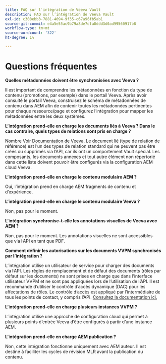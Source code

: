 ```yaml
---
title: FAQ sur l’intégration de Veeva Vault
description: FAQ sur l’intégration de Veeva Vault
exl-id: c308ebb3-7881-4094-9f35-c67a96fb5ab1
source-git-commit: e4a5e55ac9b79a8de7dfa8ddd3d0ad99560917b8
workflow-type: tm+mt
source-wordcount: '322'
ht-degree: 1%

---
```


# Questions fréquentes

**Quelles métadonnées doivent être synchronisées avec Veeva ?**

Il est important de comprendre les métadonnées en fonction du type de contenu (promotions, par exemple) dans le portail Veeva. Après avoir consulté le portail Veeva, construisez le schéma de métadonnées de contenu dans AEM afin de contenir toutes les métadonnées pertinentes pour chaque ressource/page et configurez l’intégration pour mapper les métadonnées entre les deux systèmes.

**L’intégration prend-elle en charge les documents liés à Veeva ? Dans le cas contraire, quels types de relations sont pris en charge ?**

Nombre Voir [Documentation de Veeva](https://vaulthelp2.vod309.com/wordpress/admin-user-help/documents-admin-user-help/about-document-relationships/). Le document lié (type de relation de référence) est l’un des types de relation standard qui ne peuvent pas être créés ou supprimés via l’API, car ils ont un comportement Vault spécial. Les composants, les documents annexes et tout autre élément non répertorié dans cette liste doivent pouvoir être configurés via la configuration AEM cloud Veeva.

**L’intégration prend-elle en charge le contenu modulaire AEM ?**

Oui, l’intégration prend en charge AEM fragments de contenu et d’expérience.

**L’intégration prend-elle en charge le contenu modulaire Veeva ?**

Non, pas pour le moment.

**L’intégration synchronise-t-elle les annotations visuelles de Veeva avec AEM ?**

Non, pas pour le moment. Les annotations visuelles ne sont accessibles que via l’API en tant que PDF.

**Comment définir les autorisations sur les documents VVPM synchronisés par l’intégration ?**

L’intégration utilise un utilisateur de service pour charger des documents via l’API.  Les règles de remplacement et de défaut des documents (rôles par défaut sur les documents) ne sont prises en charge que dans l’interface utilisateur VVPM et ne sont pas appliquées lors de l’utilisation de l’API. Il est recommandé d’utiliser le contrôle d’accès dynamique (DAC) pour les affectations de rôles. Le contrôle d’accès est appliqué par l’intermédiaire de tous les points de contact, y compris l’API. [Consultez la documentation ici.](http://vaulthelp2.vod309.com/wordpress/admin-user-help/ah-user-permissions-access-control/about-dynamic-access-control-for-documents/)

**L’intégration prend-elle en charge plusieurs instances VVPM ?**

L’intégration utilise une approche de configuration cloud qui permet à plusieurs points d’entrée Veeva d’être configurés à partir d’une instance AEM.

**L’intégration prend-elle en charge AEM publication ?**

Non, cette intégration fonctionne uniquement avec AEM auteur. Il est destiné à faciliter les cycles de révision MLR avant la publication du contenu.

